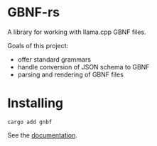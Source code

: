 # GBNF-rs

A library for working with llama.cpp GBNF files.

Goals of this project:
* offer standard grammars
* handle conversion of JSON schema to GBNF
* parsing and rendering of GBNF files

# Installing

```
cargo add gnbf
```

See the [documentation](https://docs.rs/gbnf).
